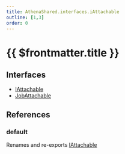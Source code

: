 ```yaml
---
title: AthenaShared.interfaces.iAttachable
outline: [1,3]
order: 0
---
```


# {{ $frontmatter.title }}


## Interfaces

- [IAttachable](../interfaces/shared_interfaces_iAttachable_IAttachable.md)
- [JobAttachable](../interfaces/shared_interfaces_iAttachable_JobAttachable.md)

## References

### default

Renames and re-exports [IAttachable](../interfaces/shared_interfaces_iAttachable_IAttachable.md)
